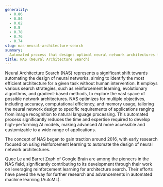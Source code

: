 ```yaml
---
generality:
  - 0.86
  - 0.84
  - 0.82
  - 0.8
  - 0.78
  - 0.76
  - 0.74
slug: nas-neural-architecture-search
summary:
  Automated process that designs optimal neural network architectures for specific tasks.
title: NAS (Neural Architecture Search)
---
```


Neural Architecture Search (NAS) represents a significant shift towards automating the design of neural networks, aiming to identify the most efficient architecture for a given task without human intervention. It employs various search strategies, such as reinforcement learning, evolutionary algorithms, and gradient-based methods, to explore the vast space of possible network architectures. NAS optimizes for multiple objectives, including accuracy, computational efficiency, and memory usage, tailoring the neural network design to specific requirements of applications ranging from image recognition to natural language processing. This automated process significantly reduces the time and expertise required to develop high-performing AI models, making advanced AI more accessible and customizable to a wide range of applications.

The concept of NAS began to gain traction around 2016, with early research focused on using reinforcement learning to automate the design of neural network architectures.

Quoc Le and Barret Zoph of Google Brain are among the pioneers in the NAS field, significantly contributing to its development through their work on leveraging reinforcement learning for architecture search. Their efforts have paved the way for further research and advancements in automated machine learning (AutoML).
